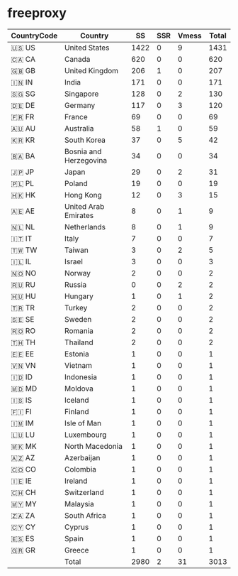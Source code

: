 # freeproxy

|CountryCode|Country|SS|SSR|Vmess|Total|
|  ----  | ----  |  ----  | ----  |  ----  | ----  |
|🇺🇸 US|United States|1422|0|9|1431|
|🇨🇦 CA|Canada|620|0|0|620|
|🇬🇧 GB|United Kingdom|206|1|0|207|
|🇮🇳 IN|India|171|0|0|171|
|🇸🇬 SG|Singapore|128|0|2|130|
|🇩🇪 DE|Germany|117|0|3|120|
|🇫🇷 FR|France|69|0|0|69|
|🇦🇺 AU|Australia|58|1|0|59|
|🇰🇷 KR|South Korea|37|0|5|42|
|🇧🇦 BA|Bosnia and Herzegovina|34|0|0|34|
|🇯🇵 JP|Japan|29|0|2|31|
|🇵🇱 PL|Poland|19|0|0|19|
|🇭🇰 HK|Hong Kong|12|0|3|15|
|🇦🇪 AE|United Arab Emirates|8|0|1|9|
|🇳🇱 NL|Netherlands|8|0|1|9|
|🇮🇹 IT|Italy|7|0|0|7|
|🇹🇼 TW|Taiwan|3|0|2|5|
|🇮🇱 IL|Israel|3|0|0|3|
|🇳🇴 NO|Norway|2|0|0|2|
|🇷🇺 RU|Russia|0|0|2|2|
|🇭🇺 HU|Hungary|1|0|1|2|
|🇹🇷 TR|Turkey|2|0|0|2|
|🇸🇪 SE|Sweden|2|0|0|2|
|🇷🇴 RO|Romania|2|0|0|2|
|🇹🇭 TH|Thailand|2|0|0|2|
|🇪🇪 EE|Estonia|1|0|0|1|
|🇻🇳 VN|Vietnam|1|0|0|1|
|🇮🇩 ID|Indonesia|1|0|0|1|
|🇲🇩 MD|Moldova|1|0|0|1|
|🇮🇸 IS|Iceland|1|0|0|1|
|🇫🇮 FI|Finland|1|0|0|1|
|🇮🇲 IM|Isle of Man|1|0|0|1|
|🇱🇺 LU|Luxembourg|1|0|0|1|
|🇲🇰 MK|North Macedonia|1|0|0|1|
|🇦🇿 AZ|Azerbaijan|1|0|0|1|
|🇨🇴 CO|Colombia|1|0|0|1|
|🇮🇪 IE|Ireland|1|0|0|1|
|🇨🇭 CH|Switzerland|1|0|0|1|
|🇲🇾 MY|Malaysia|1|0|0|1|
|🇿🇦 ZA|South Africa|1|0|0|1|
|🇨🇾 CY|Cyprus|1|0|0|1|
|🇪🇸 ES|Spain|1|0|0|1|
|🇬🇷 GR|Greece|1|0|0|1|
||Total|2980|2|31|3013|
